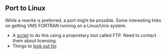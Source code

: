 ## Port to Linux

While a rewrite is preferred, a port might be possible.  Some interesting
links on getting VMS FORTRAN running on a Linux/Unix system:

  * A [script](http://www.simconglobal.com/vms.html) to do this
    using a proprietary tool called FTP. Need to contact them about
    licensing.
  * Things to [look out for](http://labs.hoffmanlabs.com/node/225).
